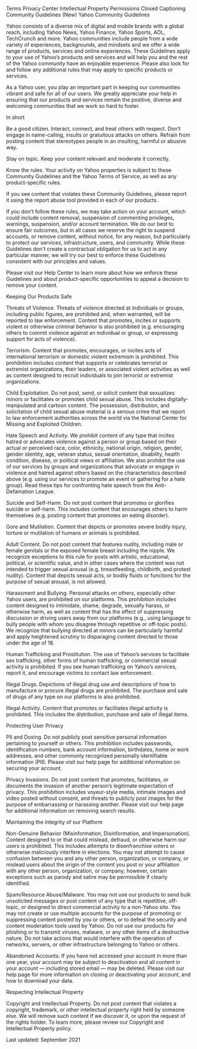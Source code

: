 Terms
Privacy Center
Intellectual Property
Permissions
Closed Captioning
Community Guidelines (New)
Yahoo Community Guidelines

Yahoo consists of a diverse mix of digital and mobile brands with a global reach, including Yahoo News, Yahoo Finance, Yahoo Sports, AOL, TechCrunch and more. Yahoo communities include people from a wide variety of experiences, backgrounds, and mindsets and we offer a wide range of products, services and online experiences. These Guidelines apply to your use of Yahoo’s products and services and will help you and the rest of the Yahoo community have an enjoyable experience. Please also look for and follow any additional rules that may apply to specific products or services. 

As a Yahoo user, you play an important part in keeping our communities vibrant and safe for all of our users. We greatly appreciate your help in ensuring that our products and services remain the positive, diverse and welcoming communities that we work so hard to foster.

In short

Be a good citizen. Interact, connect, and treat others with respect. Don’t engage in name-calling, insults or gratuitous attacks on others. Refrain from posting content that stereotypes people in an insulting, harmful or abusive way.

Stay on topic. Keep your content relevant and moderate it correctly.

Know the rules. Your activity on Yahoo properties is subject to these Community Guidelines and the Yahoo Terms of Service, as well as any product-specific rules. 

If you see content that violates these Community Guidelines, please report it using the report abuse tool provided in each of our products. 

If you don't follow these rules, we may take action on your account, which could include content removal, suspension of commenting privileges, warnings, suspension, and/or account termination. We do our best to ensure fair outcomes, but in all cases we reserve the right to suspend accounts, or remove content, without notice, for any reason, but particularly to protect our services, infrastructure, users, and community. While these Guidelines don't create a contractual obligation for us to act in any particular manner, we will try our best to enforce these Guidelines consistent with our principles and values. 

Please visit our Help Center to learn more about how we enforce these Guidelines and about product-specific opportunities to appeal a decision to remove your content.

Keeping Our Products Safe

Threats of Violence. Threats of violence directed at individuals or groups, including public figures, are prohibited and, when warranted, will be reported to law enforcement. Content that promotes, incites or supports violent or otherwise criminal behavior is also prohibited (e.g. encouraging others to commit violence against an individual or group, or expressing support for acts of violence).

Terrorism. Content that promotes, encourages, or incites acts of international terrorism or domestic violent extremism is prohibited. This prohibition includes content that supports or celebrates terrorist or extremist organizations, their leaders, or associated violent activities as well as content designed to recruit individuals to join terrorist or extremist organizations.

Child Exploitation. Do not post, send, or solicit content that sexualizes minors or facilitates or promotes child sexual abuse. This includes digitally-manipulated and cartoon content. The possession, distribution, and solicitation of child sexual abuse material is a serious crime that we report to law enforcement authorities across the world via the National Center for Missing and Exploited Children. 

Hate Speech and Activity. We prohibit content of any type that incites hatred or advocates violence against a person or group based on their actual or perceived race, color, ethnicity, national origin, religion, gender, gender identity, age, veteran status, sexual orientation, disability, health condition, disease, or political views or affiliation. We also prohibit the use of our services by groups and organizations that advocate or engage in violence and hatred against others based on the characteristics described above (e.g. using our services to promote an event or gathering for a hate group). Read these tips for confronting hate speech from the Anti-Defamation League.

Suicide and Self-Harm. Do not post content that promotes or glorifies suicide or self-harm. This includes content that encourages others to harm themselves (e.g. posting content that promotes an eating disorder).

Gore and Mutilation. Content that depicts or promotes severe bodily injury, torture or mutilation of humans or animals is prohibited.

Adult Content. Do not post content that features nudity, including male or female genitals or the exposed female breast including the nipple. We recognize exceptions to this rule for posts with artistic, educational, political, or scientific value, and in other cases where the content was not intended to trigger sexual arousal (e.g, breastfeeding, childbirth, and protest nudity). Content that depicts sexual acts, or bodily fluids or functions for the purpose of sexual arousal, is not allowed. 

Harassment and Bullying. Personal attacks on others, especially other Yahoo users, are prohibited on our platforms. This prohibition includes content designed to intimidate, shame, degrade, sexually harass, or otherwise harm, as well as content that has the effect of suppressing discussion or driving users away from our platforms (e.g., using language to bully people with whom you disagree through repetitive or off-topic posts). We recognize that bullying directed at minors can be particularly harmful and apply heightened scrutiny to disparaging content directed to those under the age of 18.

Human Trafficking and Prostitution. The use of Yahoo’s services to facilitate sex trafficking, other forms of human trafficking, or commercial sexual activity is prohibited. If you see human trafficking on Yahoo’s services, report it, and encourage victims to contact law enforcement.

Illegal Drugs. Depictions of illegal drug use and descriptions of how to manufacture or procure illegal drugs are prohibited. The purchase and sale of drugs of any type on our platforms is also prohibited.

Illegal Activity. Content that promotes or facilitates illegal activity is prohibited. This includes the distribution, purchase and sale of illegal items.

Protecting User Privacy

PII and Doxing. Do not publicly post sensitive personal information pertaining to yourself or others. This prohibition includes passwords, identification numbers, bank account information, birthdates, home or work addresses, and other commonly recognized personally identifiable information (PII). Please visit our help page for additional information on securing your account.   

Privacy Invasions. Do not post content that promotes, facilitates, or documents the invasion of another person’s legitimate expectation of privacy. This prohibition includes voyeur-style media, intimate images and video posted without consent, and threats to publicly post images for the purpose of embarrassing or harassing another. Please visit our help page for additional information on removing search results.

Maintaining the Integrity of our Platform

Non-Genuine Behavior (Misinformation, Disinformation, and Impersonation). Content designed to or that could mislead, defraud, or otherwise harm our users is prohibited. This includes attempts to disenfranchise voters or otherwise maliciously interfere in elections. You may not attempt to cause confusion between you and any other person, organization, or company, or mislead users about the origin of the content you post or your affiliation with any other person, organization, or company; however, certain exceptions such as parody and satire may be permissible if clearly identified.

Spam/Resource Abuse/Malware. You may not use our products to send bulk unsolicited messages or post content of any type that is repetitive, off-topic, or designed to direct commercial activity to a non-Yahoo site. You may not create or use multiple accounts for the purpose of promoting or suppressing content posted by you or others, or to defeat the security and content moderation tools used by Yahoo. Do not use our products for phishing or to transmit viruses, malware, or any other items of a destructive nature. Do not take actions that would interfere with the operation of networks, servers, or other infrastructure belonging to Yahoo or others.

Abandoned Accounts. If you have not accessed your account in more than one year, your account may be subject to deactivation and all content in your account — including stored email — may be deleted. Please visit our help page for more information on closing or deactivating your account, and how to download your data.

Respecting Intellectual Property

Copyright and Intellectual Property. Do not post content that violates a copyright, trademark, or other intellectual property right held by someone else. We will remove such content if we discover it, or upon the request of the rights holder. To learn more, please review our Copyright and Intellectual Property policy.

Last updated: September 2021